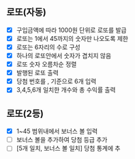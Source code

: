 ## 로또(자동)

- [x] 구입금액에 따라 1000원 단위로 로또를 발급
- [x] 로또는 1에서 45까지의 숫자만 나오도록 제한
- [x] 로또는 6자리의 수로 구성
- [x] 하나의 로또안에서 숫자가 겹치지 않음
- [x] 로또 숫자 오름차순 정렬
- [x] 발행된 로또 출력
- [x] 당첨 번호를 , 기준으로 6개 입력
- [x] 3,4,5,6개 일치한 개수와 총 수익률 출력

## 로또(2등)

- [x] 1~45 범위내에서 보너스 볼 입력
- [ ] 보너스 볼을 추가하여 당첨 등급 추가
- [ ] [5개 일치, 보너스 볼 일치] 당첨 통계에 추
